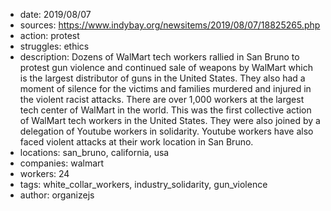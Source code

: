 - date: 2019/08/07
- sources: https://www.indybay.org/newsitems/2019/08/07/18825265.php
- action: protest
- struggles: ethics
- description: Dozens of WalMart tech workers rallied in San Bruno to protest gun violence and continued sale of weapons by WalMart which is the largest distributor of guns in the United States. They also had a moment of silence for the victims and families murdered and injured in the violent racist attacks. There are over 1,000 workers at the largest tech center of WalMart in the world. This was the first collective action of WalMart tech workers in the United States. They were also joined by a delegation of Youtube workers in solidarity. Youtube workers have also faced violent attacks at their work location in San Bruno.
- locations: san_bruno, california, usa
- companies: walmart
- workers: 24
- tags: white_collar_workers, industry_solidarity, gun_violence
- author: organizejs


